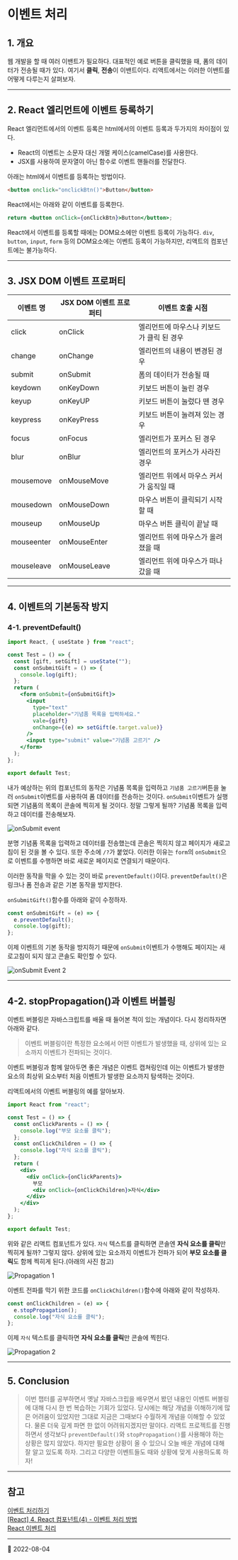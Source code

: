 # 이벤트 처리

## 1. 개요

웹 개발을 할 때 여러 이밴트가 필요하다. 대표적인 예로 버튼을 클릭했을 때, 폼의 데이터가 전송될 때가 있다. 여기서 **클릭**, **전송**이 이밴트이다. 리액트에서는 이러한 이밴트를 어떻게 다루는지 살펴보자.

---

## 2. React 엘리먼트에 이벤트 등록하기

React 엘리먼트에서의 이벤트 등록은 html에서의 이벤트 등록과 두가지의 차이점이 있다.

- React의 이벤트는 소문자 대신 개멀 케이스(camelCase)를 사용한다.
- JSX를 사용하여 문자열이 아닌 함수로 이벤트 핸들러를 전달한다.

아래는 html에서 이벤트를 등록하는 방법이다.

```html
<button onclick="onclickBtn()">Button</button>
```

React에서는 아래와 같이 이벤트를 등록한다.

```jsx
return <button onClick={onClickBtn}>Button</button>;
```

React에서 이벤트를 등록할 때에는 DOM요소에만 이벤트 등록이 가능하다. `div`, `button`, `input`, `form` 등의 DOM요소에는 이벤트 등록이 가능하지만, 리액트의 컴포넌트에는 불가능하다.

---

## 3. JSX DOM 이벤트 프로퍼티

| 이벤트 명  | JSX DOM 이벤트 프로퍼티 | 이벤트 호출 시점                          |
| ---------- | ----------------------- | ----------------------------------------- |
| click      | onClick                 | 엘리먼트에 마우스나 키보드가 클릭 된 경우 |
| change     | onChange                | 엘리먼트의 내용이 변경된 경우             |
| submit     | onSubmit                | 폼의 데이터가 전송될 때                   |
| keydown    | onKeyDown               | 키보드 버튼이 눌린 경우                   |
| keyup      | onKeyUP                 | 키보드 버튼이 눌렀다 뗀 경우              |
| keypress   | onKeyPress              | 키보드 버튼이 눌려져 있는 경우            |
| focus      | onFocus                 | 엘리먼트가 포커스 된 경우                 |
| blur       | onBlur                  | 엘리먼트의 포커스가 사라진 경우           |
| mousemove  | onMouseMove             | 엘리먼트 위에서 마우스 커서가 움직일 때   |
| mousedown  | onMouseDown             | 마우스 버튼이 클릭되기 시작할 때          |
| mouseup    | onMouseUp               | 마우스 버튼 클릭이 끝날 때                |
| mouseenter | onMouseEnter            | 엘리먼트 위에 마우스가 올려졌을 때        |
| mouseleave | onMouseLeave            | 엘리먼트 위에 마우스가 떠나갔을 때        |

---

## 4. 이벤트의 기본동작 방지

### 4-1. preventDefault()

```jsx
import React, { useState } from "react";

const Test = () => {
  const [gift, setGift] = useState("");
  const onSubmitGift = () => {
    console.log(gift);
  };
  return (
    <form onSubmit={onSubmitGift}>
      <input
        type="text"
        placeholder="기념품 목록을 입력하세요."
        vale={gift}
        onChange={(e) => setGift(e.target.value)}
      />
      <input type="submit" value="기념품 고르기" />
    </form>
  );
};

export default Test;
```

내가 예상하는 위의 컴포넌트의 동작은 기념품 목록을 입력하고 `기념품 고르기`버튼을 눌러 `onSubmit`이벤트를 사용하여 폼 데이터를 전송하는 것이다. `onSubmit`이벤트가 실행되면 기념품의 목록이 콘솔에 찍히게 될 것이다. 정말 그렇게 될까? 기념품 목록을 입력하고 데이터를 전송해보자.

![onSubmit event](../image/React/ReactEvent/onSubmitEvent1.png)

분명 기념품 목록을 입력하고 데이터를 전송했는데 콘솔은 찍히지 않고 페이지가 새로고침이 된 것을 볼 수 있다. 또한 주소에 `/?`가 붙었다. 이러한 이유는 `form`의 `onSubmit`으로 이벤트를 수행하면 바로 새로운 페이지로 연결되기 때문이다.

이러한 동작을 막을 수 있는 것이 바로 `preventDefault()`이다. `preventDefault()`은 링크나 폼 전송과 같은 기본 동작을 방지한다.

`onSubmitGift()`함수를 아래와 같이 수정하자.

```javascript
const onSubmitGift = (e) => {
  e.preventDefault();
  console.log(gift);
};
```

이제 이벤트의 기본 동작을 방지하기 때문에 `onSubmit`이벤트가 수행해도 페이지는 새로고침이 되지 않고 콘솔도 확인할 수 있다.

![onSubmit Event 2](../image/React/ReactEvent/onSubmitEvent2.png)

---

## 4-2. stopPropagation()과 이벤트 버블링

이벤트 버블링은 자바스크립트를 배울 때 들어본 적이 있는 개념이다. 다시 정리하자면 아래와 같다.

> 이벤트 버블링이란 특정한 요소에서 어떤 이벤트가 발생했을 때, 상위에 있는 요소까지 이벤트가 전파되는 것이다.

이벤트 버블링과 함께 알아두면 좋은 개념은 이벤트 캡쳐링인데 이는 이벤트가 발생한 요소의 최상위 요소부터 처음 이벤트가 발생한 요소까지 탐색하는 것이다.

리액트에서의 이벤트 버블링의 예를 알아보자.

```jsx
import React from "react";

const Test = () => {
  const onClickParents = () => {
    console.log("부모 요소를 클릭");
  };
  const onClickChildren = () => {
    console.log("자식 요소를 클릭");
  };
  return (
    <div>
      <div onClick={onClickParents}>
        부모
        <div onClick={onClickChildren}>자식</div>
      </div>
    </div>
  );
};

export default Test;
```

위와 같은 리액트 컴포넌트가 있다. `자식` 텍스트를 클릭하면 콘솔엔 **자식 요소를 클릭**만 찍히게 될까? 그렇지 않다. 상위에 있는 요소까지 이벤트가 전파가 되어 **부모 요소를 클릭**도 함께 찍히게 된다.(아래의 사진 참고)

![Propagation 1](../image/React/ReactEvent/propagation1.png)

이벤트 전파를 막기 위한 코드를 `onClickChildren()`함수에 아래와 같이 작성하자.

```javascript
const onClickChildren = (e) => {
  e.stopPropagation();
  console.log("자식 요소를 클릭");
};
```

이제 `자식` 텍스트를 클릭하면 **자식 요소를 클릭**만 콘솔에 찍힌다.

![Propagation 2](../image/React/ReactEvent/propagation2.png)

---

## 5. Conclusion

> 이번 챕터를 공부하면서 옛날 자바스크립을 배우면서 봤던 내용인 이벤트 버블링에 대해 다시 한 번 복습하는 기회가 있었다. 당시에는 해당 개념을 이해하기에 많은 어려움이 있었지만 그대로 지금은 그때보다 수월하게 개념을 이해할 수 있었다. 물론 더욱 깊게 파면 한 없이 어려워지겠지만 말이다. 리액트 프로젝트를 진행하면서 생각보다 `preventDefault()`와 `stopPropagation()`를 사용해야 하는 상황은 많지 않았다. 하지만 필요한 상황이 올 수 있으니 오늘 배운 개념에 대해 잘 알고 있도록 하자. 그리고 다양한 이벤트들도 때와 상황에 맞게 사용하도록 하자!

---

## 참고

[이벤트 처리하기](https://ko.reactjs.org/docs/handling-events.html)\
[\[React\] 4. React 컴포넌트(4) - 이벤트 처리 방법](https://goddaehee.tistory.com/302)\
[React 이벤트 처리](https://velog.io/@yoonvelog/React-%EC%9D%B4%EB%B2%A4%ED%8A%B8-%EC%B2%98%EB%A6%AC)

---

📅 2022-08-04
